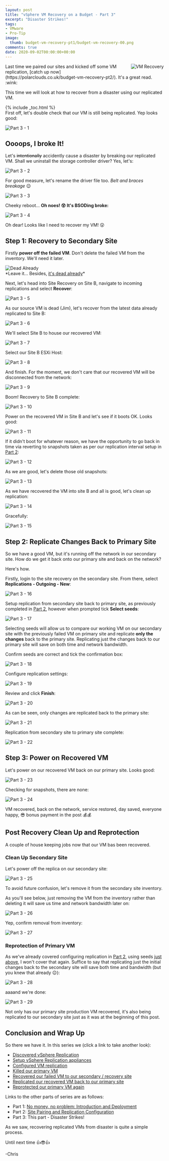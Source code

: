 ```yaml
---
layout: post
title: "vSphere VM Recovery on a Budget - Part 3" 
excerpt: "Disaster Strikes!"
tags: 
- VMware
- Pro-Tip
image:
  thumb: budget-vm-recovery-pt1/budget-vm-recovery-00.png
comments: true
date: 2020-09-02T00:00:00+00:00
---
```

<img style="float: right; margin: 0px 0px 10px 10px;" alt="VM Recovery" src="/images/budget-vm-recovery-pt1/budget-vm-recovery-00.png">
Last time we paired our sites and kicked off some VM replication, [catch up now](https://polarclouds.co.uk/budget-vm-recovery-pt2/). It's a great read. :wink:

This time we will look at how to recover from a disaster using our replicated VM.

{% include _toc.html %}
<br>First off, let's double check that our VM is still being replicated.  Yep looks good:

<img style="display: block; margin-left: auto; margin-right: auto;" alt="Part 3 - 1" src="/images/budget-vm-recovery-pt3/budget-vm-recovery3-01.png">

## Oooops, I broke It!
Let's ~~intentionally~~ accidently cause a disaster by breaking our replicated VM.  Shall we uninstall the storage controller driver? Yes, let's:

<img style="display: block; margin-left: auto; margin-right: auto;" alt="Part 3 - 2" src="/images/budget-vm-recovery-pt3/budget-vm-recovery3-02.png">

For good measure, let's rename the driver file too. *Belt and braces breakage* :wink:

<img style="display: block; margin-left: auto; margin-right: auto;" alt="Part 3 - 3" src="/images/budget-vm-recovery-pt3/budget-vm-recovery3-03.png">

Cheeky reboot... **Oh noes! :dizzy_face: It's BSODing broke:**

<img style="display: block; margin-left: auto; margin-right: auto;" alt="Part 3 - 4" src="/images/budget-vm-recovery-pt3/budget-vm-recovery3-04.png">

Oh dear! Looks like I need to recover my VM! :astonished: 

## Step 1: Recovery to Secondary Site
Firstly **power off the failed VM**.  Don't delete the failed VM from the inventory. We'll need it later.

<img style="display: block; margin-left: auto; margin-right: auto;" alt="Dead Already" src="/images/budget-vm-recovery-pt3/DeadAlready.png">
*Leave it... Besides, <a href="https://www.youtube.com/watch?v=fHAOWLhrxhQ" target="_blank">it's dead already</a>*
 
Next, let's head into Site Recovery on Site B, navigate to incoming replications and select **Recover**:

<img style="display: block; margin-left: auto; margin-right: auto;" alt="Part 3 - 5" src="/images/budget-vm-recovery-pt3/budget-vm-recovery3-05.png">

As our source VM is dead (Jim), let's recover from the latest data already replicated to Site B: 

<img style="display: block; margin-left: auto; margin-right: auto;" alt="Part 3 - 6" src="/images/budget-vm-recovery-pt3/budget-vm-recovery3-06.png">

We'll select Site B to house our recovered VM:

<img style="display: block; margin-left: auto; margin-right: auto;" alt="Part 3 - 7" src="/images/budget-vm-recovery-pt3/budget-vm-recovery3-07.png">

Select our Site B ESXi Host:

<img style="display: block; margin-left: auto; margin-right: auto;" alt="Part 3 - 8" src="/images/budget-vm-recovery-pt3/budget-vm-recovery3-08.png">

And finish. For the moment, we don't care that our recovered VM will be disconnected from the network:

<img style="display: block; margin-left: auto; margin-right: auto;" alt="Part 3 - 9" src="/images/budget-vm-recovery-pt3/budget-vm-recovery3-09.png">

Boom! Recovery to Site B complete:

<img style="display: block; margin-left: auto; margin-right: auto;" alt="Part 3 - 10" src="/images/budget-vm-recovery-pt3/budget-vm-recovery3-10.png">

Power on the recovered VM in Site B and let's see if it boots OK. Looks good:

<img style="display: block; margin-left: auto; margin-right: auto;" alt="Part 3 - 11" src="/images/budget-vm-recovery-pt3/budget-vm-recovery3-11.png">

If it didn't boot for whatever reason, we have the opportunity to go back in time via reverting to snapshots taken as per our replication interval setup in [Part 2](https://polarclouds.co.uk/budget-vm-recovery-pt2/#configure-vm-replication):

<img style="display: block; margin-left: auto; margin-right: auto;" alt="Part 3 - 12" src="/images/budget-vm-recovery-pt3/budget-vm-recovery3-12.png">

As we are good, let's delete those old snapshots:

<img style="display: block; margin-left: auto; margin-right: auto;" alt="Part 3 - 13" src="/images/budget-vm-recovery-pt3/budget-vm-recovery3-13.png">

As we have recovered the VM into site B and all is good, let's clean up replication:

<img style="display: block; margin-left: auto; margin-right: auto;" alt="Part 3 - 14" src="/images/budget-vm-recovery-pt3/budget-vm-recovery3-14.png">

Gracefully:

<img style="display: block; margin-left: auto; margin-right: auto;" alt="Part 3 - 15" src="/images/budget-vm-recovery-pt3/budget-vm-recovery3-15.png">

## Step 2: Replicate Changes Back to Primary Site
So we have a good VM, but it's running off the network in our secondary site.  How do we get it back onto our primary site and back on the network?

Here's how.

Firstly, login to the site recovery on the secondary site. From there, select **Replications - Outgoing - New**:

<img style="display: block; margin-left: auto; margin-right: auto;" alt="Part 3 - 16" src="/images/budget-vm-recovery-pt3/budget-vm-recovery3-16.png">

Setup replication from secondary site back to primary site, as previously completed in [Part 2](https://polarclouds.co.uk/budget-vm-recovery-pt2/#configure-vm-replication), however when prompted tick **Select seeds**:

<img style="display: block; margin-left: auto; margin-right: auto;" alt="Part 3 - 17" src="/images/budget-vm-recovery-pt3/budget-vm-recovery3-17.png">

Selecting seeds will allow us to compare our working VM on our secondary site with the previously failed VM on primary site and replicate **only the changes** back to the primary site. Replicating just the changes back to our primary site will save on both time and network bandwidth.

Confirm seeds are correct and tick the confirmation box:

<img style="display: block; margin-left: auto; margin-right: auto;" alt="Part 3 - 18" src="/images/budget-vm-recovery-pt3/budget-vm-recovery3-18.png">

Configure replication settings:

<img style="display: block; margin-left: auto; margin-right: auto;" alt="Part 3 - 19" src="/images/budget-vm-recovery-pt3/budget-vm-recovery3-19.png">

Review and click **Finish**:

<img style="display: block; margin-left: auto; margin-right: auto;" alt="Part 3 - 20" src="/images/budget-vm-recovery-pt3/budget-vm-recovery3-20.png">

As can be seen, only changes are replicated back to the primary site:

<img style="display: block; margin-left: auto; margin-right: auto;" alt="Part 3 - 21" src="/images/budget-vm-recovery-pt3/budget-vm-recovery3-21.png">

Replication from secondary site to primary site complete:

<img style="display: block; margin-left: auto; margin-right: auto;" alt="Part 3 - 22" src="/images/budget-vm-recovery-pt3/budget-vm-recovery3-22.png">

## Step 3: Power on Recovered VM 
Let's power on our recovered VM back on our primary site. Looks good:

<img style="display: block; margin-left: auto; margin-right: auto;" alt="Part 3 - 23" 
src="/images/budget-vm-recovery-pt3/budget-vm-recovery3-23.png">

Checking for snapshots, there are none:

<img style="display: block; margin-left: auto; margin-right: auto;" alt="Part 3 - 24" src="/images/budget-vm-recovery-pt3/budget-vm-recovery3-24.png">

VM recovered, back on the network, service restored, day saved, everyone happy, :sunglasses: bonus payment in the post :moneybag::moneybag:

## Post Recovery Clean Up and Reprotection
A couple of house keeping jobs now that our VM bas been recovered.

### Clean Up Secondary Site 
Let's power off the replica on our secondary site:

<img style="display: block; margin-left: auto; margin-right: auto;" alt="Part 3 - 25" src="/images/budget-vm-recovery-pt3/budget-vm-recovery3-25.png">

To avoid future confusion, let's remove it from the secondary site inventory.  

As you'll see below, just removing the VM from the inventory rather than deleting it will save us time and network bandwidth later on:

<img style="display: block; margin-left: auto; margin-right: auto;" alt="Part 3 - 26" src="/images/budget-vm-recovery-pt3/budget-vm-recovery3-26.png">

Yep, confirm removal from inventory:

 
 <img style="display: block; margin-left: auto; margin-right: auto;" alt="Part 3 - 27" src="/images/budget-vm-recovery-pt3/budget-vm-recovery3-27.png">

### Reprotection of Primary VM
As we've already covered configuring replication in [Part 2](https://polarclouds.co.uk/budget-vm-recovery-pt2/#configure-vm-replication), using seeds [just above](https://polarclouds.co.uk/budget-vm-recovery-pt3/#step-2-replicate-changes-back-to-primary-site), I won't cover that again.  Suffice to say that replicating just the initial changes back to the secondary site will save both time and bandwidth (but you knew that already :wink:):

<img style="display: block; margin-left: auto; margin-right: auto;" alt="Part 3 - 28" src="/images/budget-vm-recovery-pt3/budget-vm-recovery3-28.png">

aaaand we're done:

<img style="display: block; margin-left: auto; margin-right: auto;" alt="Part 3 - 29" src="/images/budget-vm-recovery-pt3/budget-vm-recovery3-29.png">

Not only has our primary site production VM recovered, it's also being replicated to our secondary site just as it was at the beginning of this post.

## Conclusion and Wrap Up
So there we have it. In this series we (click a link to take another look):

- [Discovered vSphere Replication](https://polarclouds.co.uk/budget-vm-recovery-pt1/)
- [Setup vSphere Replication appliances](https://polarclouds.co.uk/budget-vm-recovery-pt1/#deploying-vsphere-recovery-appliances)
- [Configured VM replication](https://polarclouds.co.uk/budget-vm-recovery-pt2/#configure-vm-replication)
- [Killed our primary VM](https://polarclouds.co.uk/budget-vm-recovery-pt3/#oooops-i-broke-it)
- [Recovered our failed VM to our secondary / recovery site](https://polarclouds.co.uk/budget-vm-recovery-pt3/#step-1-recovery-to-secondary-site)
- [Replicated our recovered VM back to our primary site](https://polarclouds.co.uk/budget-vm-recovery-pt3/#step-2-replicate-changes-back-to-primary-site)
- [Reprotected our primary VM again](https://polarclouds.co.uk/budget-vm-recovery-pt3/#post-recovery-clean-up-and-reprotection)

Links to the other parts of series are as follows:

- Part 1: [No money, no problem: Introduction and Deployment](https://polarclouds.co.uk/budget-vm-recovery-pt1/)
- Part 2: [Site Pairing and Replication Configuration](https://polarclouds.co.uk/budget-vm-recovery-pt2/)
- Part 3: This part - Disaster Strikes!

As we saw, recovering replicated VMs from disaster is quite a simple process.

Until next time :thumbsup::sunglasses::thumbsup:

-Chris
